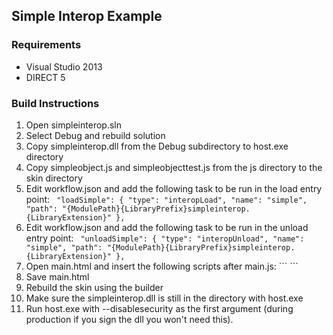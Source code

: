## Simple Interop Example

### Requirements

* Visual Studio 2013
* DIRECT 5

### Build Instructions

1. Open simpleinterop.sln
2. Select Debug and rebuild solution
3. Copy simpleinterop.dll from the Debug subdirectory to host.exe directory
4. Copy simpleobject.js and simpleobjecttest.js from the js directory to the skin directory
5. Edit workflow.json and add the following task to be run in the load entry point: ```
    "loadSimple": {
        "type": "interopLoad",
        "name": "simple",
        "path": "{ModulePath}{LibraryPrefix}simpleinterop.{LibraryExtension}"
    },```
6. Edit workflow.json and add the following task to be run in the unload entry point: ```
    "unloadSimple": {
        "type": "interopUnload",
        "name": "simple",
        "path": "{ModulePath}{LibraryPrefix}simpleinterop.{LibraryExtension}"
    },```
7. Open main.html and insert the following scripts after main.js: ```
    <script src="simpleobject.js" type="text/javascript"></script>
    <script src="simpleobjecttest.js" type="text/javascript"></script>```
8. Save main.html
9. Rebuild the skin using the builder
10. Make sure the simpleinterop.dll is still in the directory with host.exe
11. Run host.exe with --disablesecurity as the first argument (during production if you sign the dll you won't need this).


